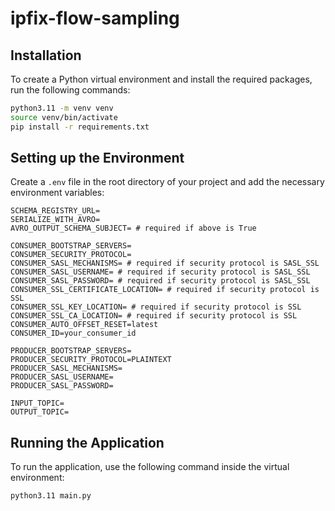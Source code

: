 # ipfix-flow-sampling

## Installation
To create a Python virtual environment and install the required packages, run the following commands:
```bash
python3.11 -m venv venv
source venv/bin/activate
pip install -r requirements.txt
```

## Setting up the Environment
Create a `.env` file in the root directory of your project and add the necessary environment variables:
```
SCHEMA_REGISTRY_URL=
SERIALIZE_WITH_AVRO=
AVRO_OUTPUT_SCHEMA_SUBJECT= # required if above is True

CONSUMER_BOOTSTRAP_SERVERS=
CONSUMER_SECURITY_PROTOCOL=
CONSUMER_SASL_MECHANISMS= # required if security protocol is SASL_SSL
CONSUMER_SASL_USERNAME= # required if security protocol is SASL_SSL
CONSUMER_SASL_PASSWORD= # required if security protocol is SASL_SSL
CONSUMER_SSL_CERTIFICATE_LOCATION= # required if security protocol is SSL
CONSUMER_SSL_KEY_LOCATION= # required if security protocol is SSL
CONSUMER_SSL_CA_LOCATION= # required if security protocol is SSL
CONSUMER_AUTO_OFFSET_RESET=latest
CONSUMER_ID=your_consumer_id

PRODUCER_BOOTSTRAP_SERVERS=
PRODUCER_SECURITY_PROTOCOL=PLAINTEXT
PRODUCER_SASL_MECHANISMS=
PRODUCER_SASL_USERNAME=
PRODUCER_SASL_PASSWORD=

INPUT_TOPIC=
OUTPUT_TOPIC=
```

## Running the Application
To run the application, use the following command inside the virtual environment:

```bash
python3.11 main.py
```
